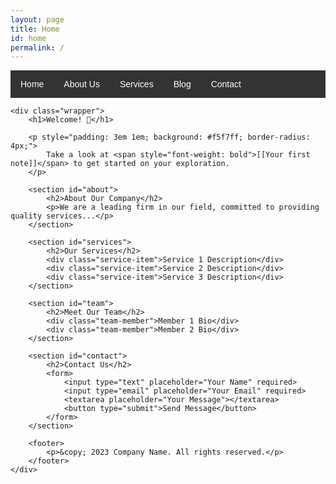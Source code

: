 ```yaml
---
layout: page
title: Home
id: home
permalink: /
---
```

<!DOCTYPE html>
<html lang="en">
<head>
    <meta charset="UTF-8">
    <title>Your Company Name</title>
    <style>
        body {
            font-family: Arial, sans-serif;
        }
        nav ul {
            list-style-type: none;
            margin: 0;
            padding: 0;
            overflow: hidden;
            background-color: #333;
        }
        nav ul li {
            float: left;
        }
        nav ul li a {
            display: block;
            color: white;
            text-align: center;
            padding: 14px 16px;
            text-decoration: none;
        }
        nav ul li a:hover {
            background-color: #111;
        }
        .service-item, .team-member {
            margin-bottom: 15px;
        }
        footer {
            text-align: center;
            padding: 20px;
            background-color: #333;
            color: white;
            position: relative;
            bottom: 0;
            width: 100%;
        }
        .wrapper {
            max-width: 46em;
            margin: auto;
        }
    </style>
</head>
<body>
    <nav>
        <ul>
            <li><a href="{{ site.baseurl }}/home">Home</a></li>
            <li><a href="{{ site.baseurl }}/about">About Us</a></li>
            <li><a href="{{ site.baseurl }}/services">Services</a></li>
            <li><a href="{{ site.baseurl }}/blog">Blog</a></li>
            <li><a href="{{ site.baseurl }}/contact">Contact</a></li>
        </ul>
    </nav>

    <div class="wrapper">
        <h1>Welcome! 🌱</h1>

        <p style="padding: 3em 1em; background: #f5f7ff; border-radius: 4px;">
            Take a look at <span style="font-weight: bold">[[Your first note]]</span> to get started on your exploration.
        </p>

        <section id="about">
            <h2>About Our Company</h2>
            <p>We are a leading firm in our field, committed to providing quality services...</p>
        </section>

        <section id="services">
            <h2>Our Services</h2>
            <div class="service-item">Service 1 Description</div>
            <div class="service-item">Service 2 Description</div>
            <div class="service-item">Service 3 Description</div>
        </section>

        <section id="team">
            <h2>Meet Our Team</h2>
            <div class="team-member">Member 1 Bio</div>
            <div class="team-member">Member 2 Bio</div>
        </section>

        <section id="contact">
            <h2>Contact Us</h2>
            <form>
                <input type="text" placeholder="Your Name" required>
                <input type="email" placeholder="Your Email" required>
                <textarea placeholder="Your Message"></textarea>
                <button type="submit">Send Message</button>
            </form>
        </section>

        <footer>
            <p>&copy; 2023 Company Name. All rights reserved.</p>
        </footer>
    </div>
</body>
</html>
